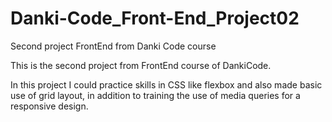 # Danki-Code_Front-End_Project02
Second project FrontEnd from Danki Code course

This is the second project from FrontEnd course of DankiCode.

In this project I could practice skills in CSS like flexbox and also made basic use of grid layout, in addition to training the use of media queries for a responsive design.
